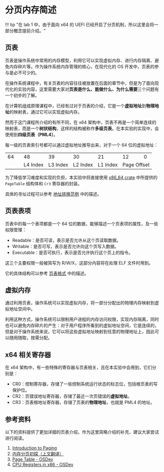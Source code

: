 # 分页内存简述

!!! tip "在 lab 1 中，由于面向 x64 的 UEFI 已经开启了分页机制，所以这里会将一部分概念提前介绍。"

## 页表

页表是操作系统中常用的内存模型，利用它可以实现虚拟内存、进行内存隔离、避免内存碎片等。作为操作系统内存管理的核心，在现代化的 OS 开发中，页表的参与是必不可少的。

在操作系统课程中，有关页表的内容往往被放置在后面的章节中，但是为了面向现代化的实验内容，这里需要大家对**页表是什么、能做什么、为什么需要**三个问题有一个初步的了解。

在计算机组成原理课程中，已经有过对于页表的介绍，它是一个**虚拟地址**到**物理地址**的映射表，通过它可以实现虚拟内存。

然而于这门课程所介绍的有所不同，在 x64 架构中，页表不再是一个简单连续的映射表，而是一个**树状结构**，这样的结构被称作**多级页表**。在本实验的实现中，会使用到**四级页表（PML4）**。

每一级的页表索引号都可以通过虚拟地址推导出来，对于一个 64 位的虚拟地址：

<table class="inst">
<tr>
    <td class="inst-numnodel">64</td>
    <td class="inst-numnode" colspan="16"></td>
    <td class="inst-numnoder">48</td>
    <td class="inst-numnode" colspan="8"></td>
    <td class="inst-numnoder">39</td>
    <td class="inst-numnode" colspan="8"></td>
    <td class="inst-numnodel">30</td>
    <td class="inst-numnode" colspan="8"></td>
    <td class="inst-numnodel">21</td>
    <td class="inst-numnode" colspan="8"></td>
    <td class="inst-numnodel">12</td>
    <td class="inst-numnode" colspan="12"></td>
    <td class="inst-numnodel">0</td>
</tr>
<tr>
    <td colspan="17" class="inst-node-little"></td>
    <td colspan="9" class="inst-node-little">L4 Index</td>
    <td colspan="9" class="inst-node-little">L3 Index</td>
    <td colspan="9" class="inst-node-little">L2 Index</td>
    <td colspan="9" class="inst-node-little">L1 Index</td>
    <td colspan="14" class="inst-node-little">Page Offset</td>
</tr>
</table>

为了降低学习难度和实现的负担，本实验中将直接使用 [x86_64 crate](https://docs.rs/x86_64) 中所提供的 `PageTable` 结构体和 `Cr3` 寄存器的封装。

具体的寻址过程可以参考 [地址转换范例](https://os.phil-opp.com/zh-CN/paging-introduction/#di-zhi-zhuan-huan-fan-li) 中的描述。

## 页表表项

页表中的每一个表项都是一个 64 位的数据，能够描述一个页表项的属性，及一些权限管理：

-   Readable：是否可读，表示是否允许从这个页读取数据。
-   Writable：是否可写，表示是否允许向这个页写入数据。
-   Executable：是否可执行，表示是否允许执行这个页上的指令。

这三个主要权限一般被简写为 R/W/X，这部分内容将在处理 ELF 文件时用到。

它的具体结构可以参考 [页表格式](https://os.phil-opp.com/zh-CN/paging-introduction/#ye-biao-ge-shi) 中的描述。

## 虚拟内存

通过利用页表，操作系统可以实现虚拟内存，将一部分分配出的物理内存映射到虚拟地址空间中。

利用这种方式，操作系统可以限制用户进程的内存访问权限，实现内存隔离，同时也可以避免内存碎片的产生：对于用户程序所看到的虚拟地址空间，它是连续的，但是对于操作系统来说，它可以将这些虚拟地址映射到任意的物理地址上，因此可以随用随取，按需分配。

## x64 相关寄存器

在 x64 架构中，有一些特殊的寄存器与页表相关，且在本实验中会用到，它们分别是：

-   CR0：控制寄存器，存储了一些控制系统运行状态的标志位，包括根页表的写保护位。
-   CR2：页错误地址寄存器，存储了最近一次页错误的**虚拟地址**。
-   CR3：页表根地址寄存器，存储了页表的**物理地址**，也就是 PML4 的地址。

## 参考资料

以下的资料提供了更加详细的页表介绍，作为这里简略介绍的补充，建议大家尝试进行阅读。

1. [Introduction to Paging](https://os.phil-opp.com/paging-introduction/)
2. [内存分页初探（上文翻译）](https://os.phil-opp.com/zh-CN/paging-introduction/#di-zhi-zhuan-huan-fan-li)
3. [Page Table - OSDev](https://wiki.osdev.org/Page_table)
4. [CPU Registers in x86 - OSDev](https://wiki.osdev.org/CPU_Registers_x86)
